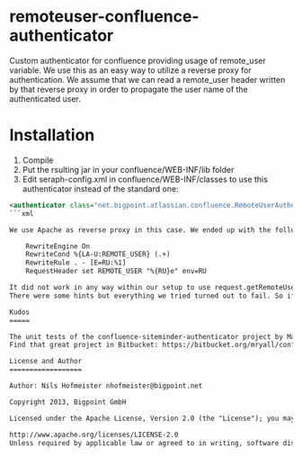 remoteuser-confluence-authenticator
===================================

Custom authenticator for confluence providing usage of remote_user variable. We use this as an easy way to utilize a reverse proxy for authentication.
We assume that we can read a remote_user header written by that reverse proxy in order to propagate the user name of the authenticated user.

Installation
============

1. Compile
2. Put the rsulting jar in your confluence/WEB-INF/lib folder
3. Edit seraph-config.xml in confluence/WEB-INF/classes to use this authenticator instead of the standard one:
```xml
<authenticator class="net.bigpoint.atlassian.confluence.RemoteUserAuthenticator"/>
```xml

We use Apache as reverse proxy in this case. We ended up with the following vhost snippet:

    RewriteEngine On
    RewriteCond %{LA-U:REMOTE_USER} (.+)
    RewriteRule . - [E=RU:%1]
    RequestHeader set REMOTE_USER "%{RU}e" env=RU

It did not work in any way within our setup to use request.getRemoteUser(), so we decided to explicitly read the remote_user header.
There were some hints but everything we tried turned out to fail. So if you have a better idea, go ahead.

Kudos
=====

The unit tests of the confluence-siteminder-authenticator project by Matt Ryall were really helpful since I did not use Mockito so far but desperately needed mocking here.
Find that great project in Bitbucket: https://bitbucket.org/mryall/confluence-siteminder-authenticator

License and Author
==================

Author: Nils Hofmeister nhofmeister@bigpoint.net

Copyright 2013, Bigpoint GmbH

Licensed under the Apache License, Version 2.0 (the "License"); you may not use this file except in compliance with the License. You may obtain a copy of the License at

http://www.apache.org/licenses/LICENSE-2.0
Unless required by applicable law or agreed to in writing, software distributed under the License is distributed on an "AS IS" BASIS, WITHOUT WARRANTIES OR CONDITIONS OF ANY KIND, either express or implied. See the License for the specific language governing permissions and limitations under the License.

